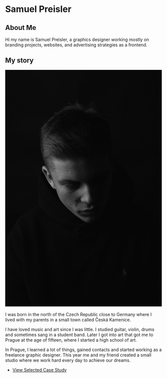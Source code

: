 # Samuel Preisler

## About Me

Hi my name is Samuel Preisler, a graphics designer working mostly on branding projects, websites, and advertising strategies as a frontend.

## My story

![Photo from studio](img/SamSam.jpg)

I was born in the north of the Czech Republic close to Germany where I lived with my parents in a small town called Česká Kamenice.

I have loved music and art since I was little. I studied guitar, violin, drums and sometimes sang in a student band. Later I got into art that got me to Prague at the age of fifteen, where I started a high school of art.

In Prague, I learned a lot of things, gained contacts and started working as a freelance graphic designer. This year me and my friend created a small studio where we work hard every day to achieve our dreams.

- [View Selected Case Study](case-study.md) 
